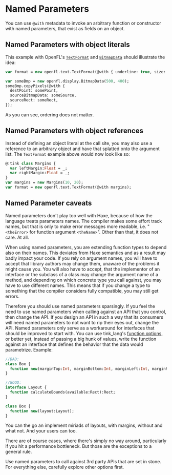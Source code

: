 # Named Parameters

You can use `@with` metadata to invoke an arbitrary function or constructor with named parameters, that exist as fields on an object.

## Named Parameters with object literals

This example with OpenFL's [`TextFormat`](http://docs.openfl.org/openfl/text/TextFormat.html#new) and 
[`BitmapData`](http://docs.openfl.org/openfl/display/BitmapData.html#copyPixels) should illustrate the idea:
  
```haxe 
var format = new openfl.text.TextFormat(@with { underline: true, size: 15 });//oh yeah!

var someBmp = new openfl.display.BitmapData(500, 400);
someBmp.copyPixels(@with {
  destPoint: somePoint,
  sourceBitmapData: someSource,
  sourceRect: someRect,
});
```

As you can see, ordering does not matter.

## Named Parameters with object references

Instead of defining an object literal at the call site, you may also use a reference to an arbitrary object and have that splatted onto the argument list. The `TextFormat` example above would now look like so:
  
```haxe
@:tink class Margins {
  var leftMargin:Float = _;
  var rightMargin:Float = _;
}
var margins = new Margins(10, 20);
var format = new openfl.text.TextFormat(@with margins);
```

## Named Parameter caveats

Named parameters don't play too well with Haxe, because of how the language treats parameters names. 
The compiler makes some effort track names, but that is only to make error messages more readable, i.e. "`<theError>` for function argument `<theName>`". Other than that, it does not care. At all.

When using named parameters, you are extending function types to depend also on their names. This deviates from Haxe semantics and as a result may badly impact your code.
If you rely on argument names, you will have to accept that library authors may change them, unaware of the problems it might cause you. You will also have to accept, 
that the implementor of an interface or the subclass of a class may change the argument name of a method, and depending on which concrete type you call against, 
you may have to use different names. This means that if you change a type to something that the compiler considers fully compatible, you may still get errors.

Therefore you should use named parameters sparsingly. If you feel the need to use named parameters when calling against an API that you control, then change the API. 
If you design an API in such a way that its consumers will need named parameters to not want to rip their eyes out, change the API.
Named parameters only serve as a workaround for interfaces that should be improved to start with. You can use tink_lang's [function options](#function-options), or better yet, 
instead of passing a big hunk of values, write the function against an interface that defines the behavior that the data would parametrize. Example:

```haxe
//BAD:
class Box {
  function new(marginTop:Int, marginBottom:Int, marginLeft:Int, marginRight:Int, minWidth:Int, maxWidth:Int, minHeight:Int, maxHeight:Int);
}

//GOOD:
interface Layout {
  function calculateBounds(available:Rect):Rect;  
}

class Box {
  function new(layout:Layout);
}
```

You can the go an implement miriads of layouts, with margins, without and what not. And your users can too.

There are of course cases, where there's simply no way around, particularly if you hit a performance bottleneck. But those are the exceptions to a general rule.

Use named parameters to call against 3rd party APIs that are set in stone. For everything else, carefully explore other options first.

